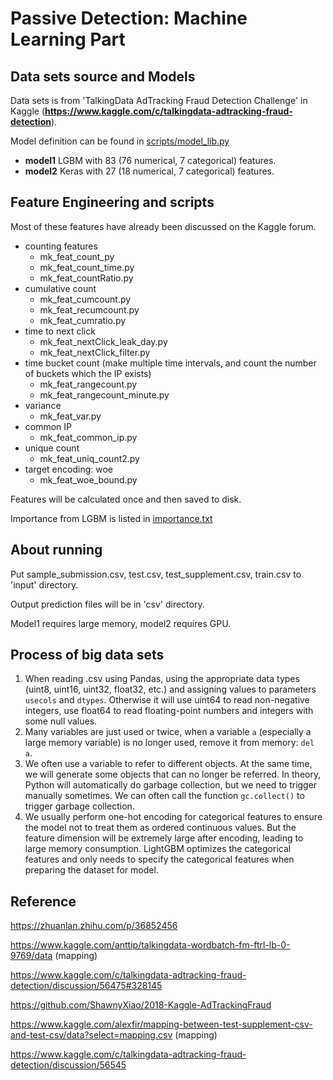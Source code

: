 # Passive Detection: Machine Learning Part

## Data sets source and Models

Data sets  is from 'TalkingData AdTracking Fraud Detection Challenge' in Kaggle (**https://www.kaggle.com/c/talkingdata-adtracking-fraud-detection**).

Model definition can be found in [scripts/model_lib.py](./scripts/model_lib.py)

  - **model1** LGBM with 83 (76 numerical, 7 categorical) features.
  - **model2** Keras with 27 (18 numerical, 7 categorical) features.
## Feature Engineering and scripts
Most of these features have already been discussed on the Kaggle forum.
 - counting features
     - mk_feat_count_py
     - mk_feat_count_time.py
     - mk_feat_countRatio.py
 - cumulative count
     - mk_feat_cumcount.py
     - mk_feat_recumcount.py
     - mk_feat_cumratio.py
- time to next click
  - mk_feat_nextClick_leak_day.py
  - mk_feat_nextClick_filter.py
- time bucket count (make multiple time intervals, and count the number of buckets which the IP exists)
  - mk_feat_rangecount.py
  - mk_feat_rangecount_minute.py
- variance
  - mk_feat_var.py
- common IP
  - mk_feat_common_ip.py
- unique count
  - mk_feat_uniq_count2.py
- target encoding: woe
  - mk_feat_woe_bound.py

Features will be calculated once and then saved to disk.

Importance from LGBM is listed in [importance.txt](./importance.txt)

## About running

Put sample_submission.csv, test.csv, test_supplement.csv, train.csv to 'input' directory.

Output prediction files will be in 'csv' directory.

Model1 requires large memory, model2 requires GPU.

## Process of big data sets

1. When reading .csv using Pandas, using the appropriate data types (uint8, uint16, uint32, float32, etc.) and assigning values to parameters `usecols` and `dtypes`.  Otherwise it will use uint64 to read non-negative integers, use float64 to read floating-point numbers and integers with some null values.
2. Many variables are just used or twice, when a variable `a` (especially a large memory variable) is no longer used, remove it from memory: `del a`.
3. We often use a variable to refer to different objects. At the same time, we will generate some objects that can no longer be referred. In theory, Python will automatically do garbage collection, but we need to trigger manually sometimes. We can often call the function `gc.collect()` to trigger garbage collection.
4. We usually perform one-hot encoding for categorical features to ensure the model not to treat them as  ordered continuous values. But the feature dimension will be extremely large after encoding, leading to large memory consumption. LightGBM optimizes the categorical features and only needs to specify the categorical features when preparing the dataset for model.

## Reference

https://zhuanlan.zhihu.com/p/36852456

https://www.kaggle.com/anttip/talkingdata-wordbatch-fm-ftrl-lb-0-9769/data (mapping)

https://www.kaggle.com/c/talkingdata-adtracking-fraud-detection/discussion/56475#328145

https://github.com/ShawnyXiao/2018-Kaggle-AdTrackingFraud

https://www.kaggle.com/alexfir/mapping-between-test-supplement-csv-and-test-csv/data?select=mapping.csv (mapping)

https://www.kaggle.com/c/talkingdata-adtracking-fraud-detection/discussion/56545